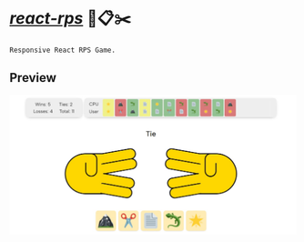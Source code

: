 # [_react-rps_](https://andreishpinko.github.io/react-rps) 🗻📋✂️

```
Responsive React RPS Game.
```

## Preview

![Screen](https://github.com/AndreiShpinko/react-rps/blob/gh-pages/readmeScreens/screen1.jpg)
